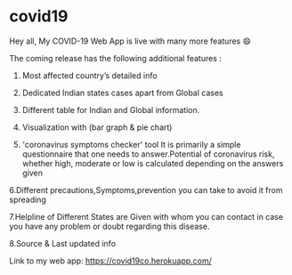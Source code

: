 # covid19

Hey all, My COVID-19 Web App is live with many more features 😄



The coming release has the following additional features :

1. Most affected country’s detailed info

2. Dedicated Indian states cases apart from Global cases

3. Different table for Indian and Global information.

4. Visualization with (bar graph & pie chart)

5. 'coronavirus symptoms checker' tool It is primarily a simple questionnaire that one needs to answer.Potential of coronavirus risk, whether high, moderate or low is calculated depending on the answers given

6.Different precautions,Symptoms,prevention you can take to avoid it from spreading 

7.Helpline of Different States are Given with whom you can contact in case you have any problem or doubt regarding this disease.

8.Source & Last updated info


Link to my web app:
https://covid19co.herokuapp.com/
